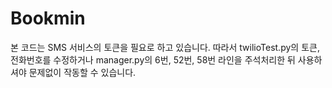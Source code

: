 # Bookmin
 
본 코드는 SMS 서비스의 토큰을 필요로 하고 있습니다.
따라서 twilioTest.py의 토큰, 전화번호를 수정하거나 manager.py의 6번, 52번, 58번 라인을 주석처리한 뒤 사용하셔야 문제없이 작동할 수 있습니다.
